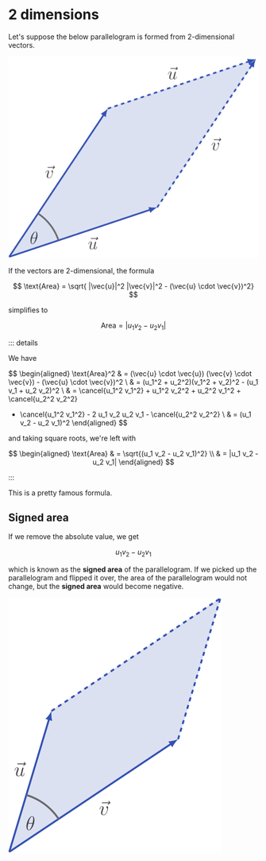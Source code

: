 # $2$ dimensions

Let's suppose the below parallelogram is formed from $2$-dimensional vectors.

![](../../images/vector-parallelogram.svg)

If the vectors are $2$-dimensional, the formula

$$
\text{Area} = \sqrt{ |\vec{u}|^2 |\vec{v}|^2 - (\vec{u} \cdot \vec{v})^2}
$$

simplifies to

$$
\text{Area} = |u_1 v_2 - u_2 v_1|
$$

::: details

We have

$$
\begin{aligned}
\text{Area}^2
& = (\vec{u} \cdot \vec{u}) (\vec{v} \cdot \vec{v}) - (\vec{u} \cdot \vec{v})^2 \\
& = (u_1^2 + u_2^2)(v_1^2 + v_2)^2 - (u_1 v_1 + u_2 v_2)^2 \\
& = \cancel{u_1^2 v_1^2} + u_1^2 v_2^2 + u_2^2 v_1^2 + \cancel{u_2^2 v_2^2}
- \cancel{u_1^2 v_1^2} - 2 u_1 v_2 u_2 v_1 - \cancel{u_2^2 v_2^2} \\
& = (u_1 v_2 - u_2 v_1)^2
\end{aligned}
$$

and taking square roots, we're left with

$$
\begin{aligned}
\text{Area}
& = \sqrt{(u_1 v_2 - u_2 v_1)^2} \\
& = |u_1 v_2 - u_2 v_1|
\end{aligned}
$$

:::

This is a pretty famous formula.

## Signed area

If we remove the absolute value, we get

$$
u_1 v_2 - u_2 v_1
$$

which is known as the **signed area** of the parallelogram. If we picked up the
parallelogram and flipped it over, the area of the parallelogram would not
change, but the **signed area** would become negative.

![](../../images/vector-parallelogram-swapped.svg)
